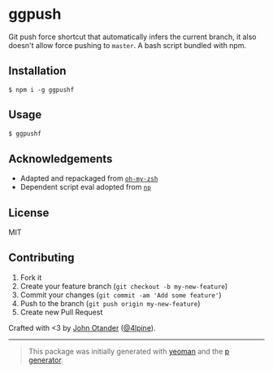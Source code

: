 # ggpush

Git push force shortcut that automatically infers the current branch, it also doesn't allow force pushing to `master`. A bash script bundled with npm.

## Installation

```
$ npm i -g ggpushf
```

## Usage

```sh
$ ggpushf
```

## Acknowledgements

* Adapted and repackaged from [`oh-my-zsh`](https://github.com/robbyrussell/oh-my-zsh/blob/c82f49e734973debfcab9dd7f1a76bfd42186880/plugins/git/git.plugin.zsh#L13)
* Dependent script eval adopted from [`np`](https://github.com/sindresorhus/np/blob/d6a221c7e41fc77a9d1bc24d7425c8b85058a888/np.sh#L18)

## License

MIT

## Contributing

1. Fork it
2. Create your feature branch (`git checkout -b my-new-feature`)
3. Commit your changes (`git commit -am 'Add some feature'`)
4. Push to the branch (`git push origin my-new-feature`)
5. Create new Pull Request

Crafted with <3 by [John Otander](http://johnotander.com) ([@4lpine](https://twitter.com/4lpine)).

***

> This package was initially generated with [yeoman](http://yeoman.io) and the [p generator](https://github.com/johnotander/generator-p.git). 
